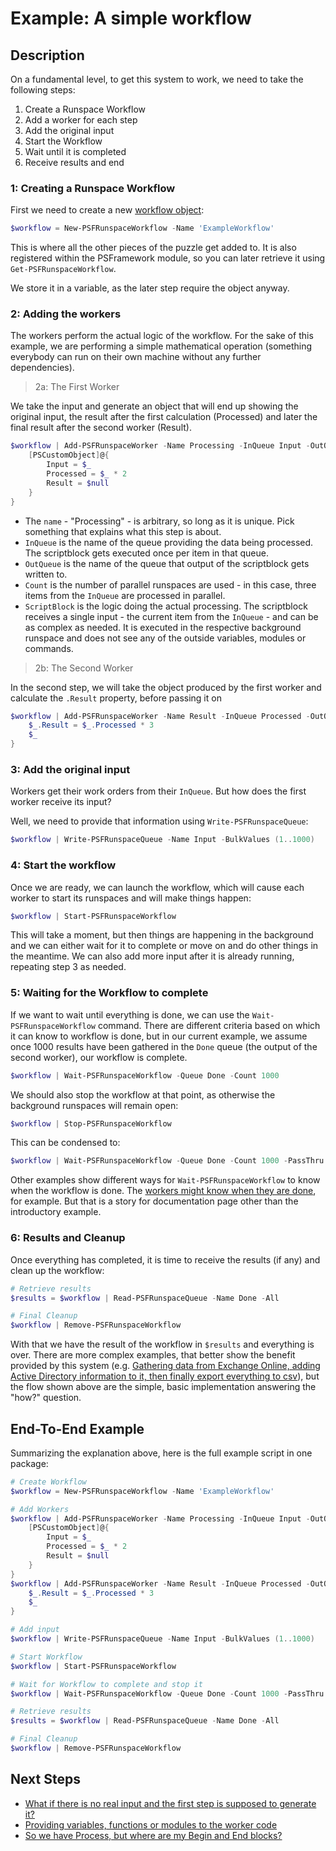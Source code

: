 ﻿---
sidebar_position: 1
---

# Example: A simple workflow

## Description

On a fundamental level, to get this system to work, we need to take the following steps:

1. Create a Runspace Workflow
2. Add a worker for each step
3. Add the original input
4. Start the Workflow
5. Wait until it is completed
6. Receive results and end

### 1: Creating a Runspace Workflow

First we need to create a new [workflow object](../Core/workflow.md):

```powershell
$workflow = New-PSFRunspaceWorkflow -Name 'ExampleWorkflow'
```

This is where all the other pieces of the puzzle get added to.
It is also registered within the PSFramework module, so you can later retrieve it using `Get-PSFRunspaceWorkflow`.

We store it in a variable, as the later step require the object anyway.

### 2: Adding the workers

The workers perform the actual logic of the workflow.
For the sake of this example, we are performing a simple mathematical operation (something everybody can run on their own machine without any further dependencies).

> 2a: The First Worker

We take the input and generate an object that will end up showing the original input, the result after the first calculation (Processed) and later the final result after the second worker (Result).

```powershell
$workflow | Add-PSFRunspaceWorker -Name Processing -InQueue Input -OutQueue Processed -Count 3 -ScriptBlock {
    [PSCustomObject]@{
        Input = $_
        Processed = $_ * 2
        Result = $null
    }
}
```

+ The `name` - "Processing" - is arbitrary, so long as it is unique. Pick something that explains what this step is about.
+ `InQueue` is the name of the queue providing the data being processed. The scriptblock gets executed once per item in that queue.
+ `OutQueue` is the name of the queue that output of the scriptblock gets written to.
+ `Count` is the number of parallel runspaces are used - in this case, three items from the `InQueue` are processed in parallel.
+ `ScriptBlock` is the logic doing the actual processing. The scriptblock receives a single input - the current item from the `InQueue` - and can be as complex as needed.
It is executed in the respective background runspace and does not see any of the outside variables, modules or commands.

> 2b: The Second Worker

In the second step, we will take the object produced by the first worker and calculate the `.Result` property, before passing it on

```powershell
$workflow | Add-PSFRunspaceWorker -Name Result -InQueue Processed -OutQueue Done -Count 2 -ScriptBlock {
    $_.Result = $_.Processed * 3
    $_
}
```

### 3: Add the original input

Workers get their work orders from their `InQueue`.
But how does the first worker receive its input?

Well, we need to provide that information using `Write-PSFRunspaceQueue`:

```powershell
$workflow | Write-PSFRunspaceQueue -Name Input -BulkValues (1..1000)
```

### 4: Start the workflow

Once we are ready, we can launch the workflow, which will cause each worker to start its runspaces and will make things happen:

```powershell
$workflow | Start-PSFRunspaceWorkflow
```

This will take a moment, but then things are happening in the background and we can either wait for it to complete or move on and do other things in the meantime.
We can also add more input after it is already running, repeating step 3 as needed.

### 5: Waiting for the Workflow to complete

If we want to wait until everything is done, we can use the `Wait-PSFRunspaceWorkflow` command.
There are different criteria based on which it can know to workflow is done, but in our current example, we assume once 1000 results have been gathered in the `Done` queue (the output of the second worker), our workflow is complete.

```powershell
$workflow | Wait-PSFRunspaceWorkflow -Queue Done -Count 1000
```

We should also stop the workflow at that point, as otherwise the background runspaces will remain open:

```powershell
$workflow | Stop-PSFRunspaceWorkflow
```

This can be condensed to:

```powershell
$workflow | Wait-PSFRunspaceWorkflow -Queue Done -Count 1000 -PassThru | Stop-PSFRunspaceWorkflow
```

Other examples show different ways for `Wait-PSFRunspaceWorkflow` to know when the workflow is done.
The [workers might know when they are done](examples-auto-close.md), for example.
But that is a story for documentation page other than the introductory example.

### 6: Results and Cleanup

Once everything has completed, it is time to receive the results (if any) and clean up the workflow:

```powershell
# Retrieve results
$results = $workflow | Read-PSFRunspaceQueue -Name Done -All

# Final Cleanup
$workflow | Remove-PSFRunspaceWorkflow
```

With that we have the result of the workflow in `$results` and everything is over.
There are more complex examples, that better show the benefit provided by this system (e.g. [Gathering data from Exchange Online, adding Active Directory information to it, then finally export everything to csv](examples-first-step-data.md)), but the flow shown above are the simple, basic implementation answering the "how?" question.

## End-To-End Example

Summarizing the explanation above, here is the full example script in one package:

```powershell
# Create Workflow
$workflow = New-PSFRunspaceWorkflow -Name 'ExampleWorkflow'

# Add Workers
$workflow | Add-PSFRunspaceWorker -Name Processing -InQueue Input -OutQueue Processed -Count 3 -ScriptBlock {
    [PSCustomObject]@{
        Input = $_
        Processed = $_ * 2
        Result = $null
    }
}
$workflow | Add-PSFRunspaceWorker -Name Result -InQueue Processed -OutQueue Done -Count 2 -ScriptBlock {
    $_.Result = $_.Processed * 3
    $_
}

# Add input
$workflow | Write-PSFRunspaceQueue -Name Input -BulkValues (1..1000)

# Start Workflow
$workflow | Start-PSFRunspaceWorkflow

# Wait for Workflow to complete and stop it
$workflow | Wait-PSFRunspaceWorkflow -Queue Done -Count 1000 -PassThru | Stop-PSFRunspaceWorkflow

# Retrieve results
$results = $workflow | Read-PSFRunspaceQueue -Name Done -All

# Final Cleanup
$workflow | Remove-PSFRunspaceWorkflow
```

## Next Steps

+ [What if there is no real input and the first step is supposed to generate it?](examples-first-step-data.md)
+ [Providing variables, functions or modules to the worker code](examples-resources.md)
+ [So we have Process, but where are my Begin and End blocks?](examples-begin-end.md)
